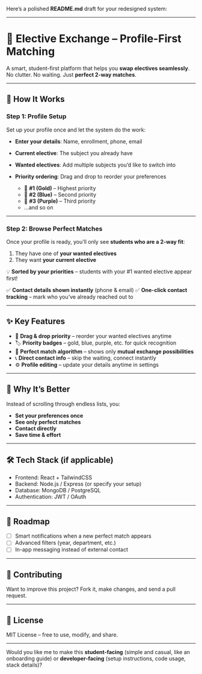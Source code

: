 Here’s a polished **README.md** draft for your redesigned system:

---

# 🎯 Elective Exchange – Profile-First Matching

A smart, student-first platform that helps you **swap electives seamlessly**.
No clutter. No waiting. Just **perfect 2-way matches**.

---

## 🌟 How It Works

### **Step 1: Profile Setup**

Set up your profile once and let the system do the work:

* **Enter your details**: Name, enrollment, phone, email
* **Current elective**: The subject you already have
* **Wanted electives**: Add multiple subjects you’d like to switch into
* **Priority ordering**: Drag and drop to reorder your preferences

  * 🥇 **#1 (Gold)** – Highest priority
  * 🥈 **#2 (Blue)** – Second priority
  * 🥉 **#3 (Purple)** – Third priority
  * …and so on

---

### **Step 2: Browse Perfect Matches**

Once your profile is ready, you’ll only see **students who are a 2-way fit**:

1. They have one of **your wanted electives**
2. They want **your current elective**

💡 **Sorted by your priorities** – students with your #1 wanted elective appear first!

✅ **Contact details shown instantly** (phone & email)
✅ **One-click contact tracking** – mark who you’ve already reached out to

---

## ✨ Key Features

* 🎨 **Drag & drop priority** – reorder your wanted electives anytime
* 🏷 **Priority badges** – gold, blue, purple, etc. for quick recognition
* 🤝 **Perfect match algorithm** – shows only **mutual exchange possibilities**
* 📞 **Direct contact info** – skip the waiting, connect instantly
* ⚙️ **Profile editing** – update your details anytime in settings

---

## 🚀 Why It’s Better

Instead of scrolling through endless lists, you:

* **Set your preferences once**
* **See only perfect matches**
* **Contact directly**
* **Save time & effort**

---

## 🛠 Tech Stack (if applicable)

* Frontend: React + TailwindCSS
* Backend: Node.js / Express (or specify your setup)
* Database: MongoDB / PostgreSQL
* Authentication: JWT / OAuth

---

## 📌 Roadmap

* [ ] Smart notifications when a new perfect match appears
* [ ] Advanced filters (year, department, etc.)
* [ ] In-app messaging instead of external contact

---

## 🤝 Contributing

Want to improve this project? Fork it, make changes, and send a pull request.

---

## 📜 License

MIT License – free to use, modify, and share.

---

Would you like me to make this **student-facing** (simple and casual, like an onboarding guide) or **developer-facing** (setup instructions, code usage, stack details)?
